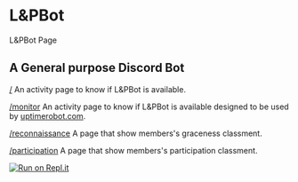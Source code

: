 # L&PBot

L&PBot Page

## A General purpose Discord Bot 

[/](https://l-pbot.glitch.me/) An activity page to know if L&PBot is available.

[/monitor](https://l-pbot.glitch.me/monitor) An activity page to know if L&PBot is available designed to be used by [uptimerobot.com](https://uptimerobot.com).

[/reconnaissance](https://l-pbot.glitch.me/reconnaissance) A page that show members's graceness classment.

[/participation](https://l-pbot.glitch.me/participation) A page that show members's participation classment.

[![Run on Repl.it](https://repl.it/badge/github/PatrickPIGNOL/L-PBot)](https://repl.it/github/PatrickPIGNOL/L-PBot)